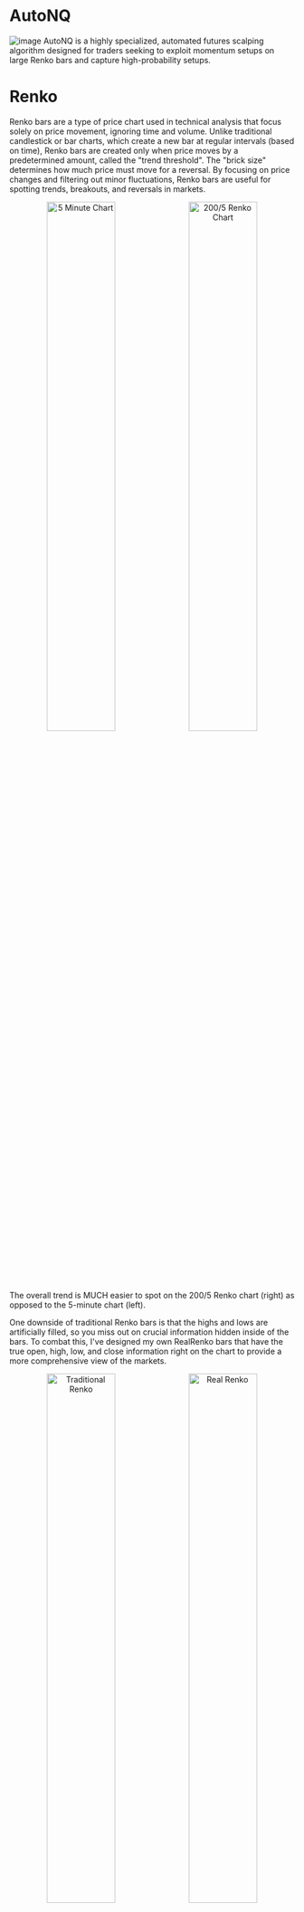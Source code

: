 # AutoNQ
![image](https://github.com/user-attachments/assets/8da7ae07-99e3-4641-9766-c23e75611a85)
AutoNQ is a highly specialized, automated futures scalping algorithm designed for traders seeking to exploit momentum setups on large Renko bars and capture high-probability setups.

# Renko
Renko bars are a type of price chart used in technical analysis that focus solely on price movement, ignoring time and volume. Unlike traditional candlestick or bar charts, which create a new bar at regular intervals (based on time), Renko bars are created only when price moves by a predetermined amount, called the "trend threshold". The "brick size" determines how much price must move for a reversal. By focusing on price changes and filtering out minor fluctuations, Renko bars are useful for spotting trends, breakouts, and reversals in markets.

<p align="center">
  <img src="https://github.com/user-attachments/assets/32b49902-0f19-4058-9a54-85cc5ba571bb" alt="5 Minute Chart" width="49%"/>
  <img src="https://github.com/user-attachments/assets/e6737158-0f3e-429b-a71e-a83625d02320" alt="200/5 Renko Chart" width="49%"/>
</p>

The overall trend is MUCH easier to spot on the 200/5 Renko chart (right) as opposed to the 5-minute chart (left).

One downside of traditional Renko bars is that the highs and lows are artificially filled, so you miss out on crucial information hidden inside of the bars. To combat this, I've designed my own RealRenko bars that have the true open, high, low, and close information right on the chart to provide a more comprehensive view of the markets.

<p align="center">
  <img src="https://github.com/user-attachments/assets/520f39a7-9476-4cd7-8d72-56dc2f866f27" alt="Traditional Renko" width="49%"/>
  <img src="https://github.com/user-attachments/assets/253a6b95-d5b9-4438-a7e1-8ee3f3a74547" alt="Real Renko" width="49%"/>
</p>
